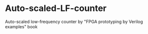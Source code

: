 # Auto-scaled-LF-counter
Auto-scaled low-frequency counter by "FPGA prototyping by Verilog examples" book

